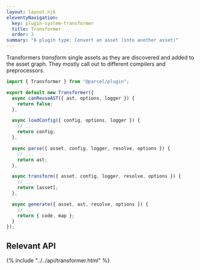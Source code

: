 ```yaml
---
layout: layout.njk
eleventyNavigation:
  key: plugin-system-transformer
  title: Transformer
  order: 3
summary: "A plugin type: Convert an asset (into another asset)"
---
```


Transformers _transform_ single assets as they are discovered and added to the
asset graph. They mostly call out to different compilers and preprocessors.

```js
import { Transformer } from "@parcel/plugin";

export default new Transformer({
  async canReuseAST({ ast, options, logger }) {
    return false;
  },

  async loadConfig({ config, options, logger }) {
    // ...
    return config;
  },

  async parse({ asset, config, logger, resolve, options }) {
    // ...
    return ast;
  },

  async transform({ asset, config, logger, resolve, options }) {
    // ...
    return [asset];
  },

  async generate({ asset, ast, resolve, options }) {
    // ...
    return { code, map };
  }
});
```

## Relevant API

{% include "../../api/transformer.html" %}
